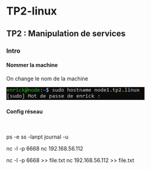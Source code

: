 # TP2-linux

## TP2 : Manipulation de services

### Intro

#### Nommer la machine

On change le nom de la machine 

<img src="image tp2/1/nom machine.PNG" alt="jndjqs"/>

#### Config réseau

<img src>

ps -e
ss -lanpt
journal -u

nc -l -p 6668
nc 192.168.56.112

nc -l -p 6668 >> file.txt
nc 192.168.56.112 >> file.txt



